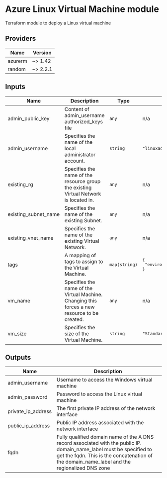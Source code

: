 # Azure Linux Virtual Machine module
Terraform module to deploy a Linux virtual machine

## Providers

| Name | Version |
|------|---------|
| azurerm | ~> 1.42 |
| random | ~> 2.2.1 |

## Inputs

| Name | Description | Type | Default | Required |
|------|-------------|------|---------|:-----:|
| admin\_public\_key | Content of admin\_username authorized\_keys file | `any` | n/a | yes |
| admin\_username | Specifies the name of the local administrator account. | `string` | `"linuxadmin"` | no |
| existing\_rg | Specifies the name of the resource group the existing Virtual Network is located in. | `any` | n/a | yes |
| existing\_subnet\_name | Specifies the name of the existing Subnet. | `any` | n/a | yes |
| existing\_vnet\_name | Specifies the name of the existing Virtual Network. | `any` | n/a | yes |
| tags | A mapping of tags to assign to the Virtual Machine. | `map(string)` | <pre>{<br>  "environment": "development"<br>}<br></pre> | no |
| vm\_name | Specifies the name of the Virtual Machine. Changing this forces a new resource to be created. | `any` | n/a | yes |
| vm\_size | Specifies the size of the Virtual Machine. | `string` | `"Standard_DS1_v2"` | no |

## Outputs

| Name | Description |
|------|-------------|
| admin\_username | Username to access the Windows virtual machine |
| admin\_password | Password to access the Linux virtual machine |
| private\_ip\_address | The first private IP address of the network interface |
| public\_ip\_address | Public IP address associated with the network interface |
| fqdn | Fully qualified domain name of the A DNS record associated with the public IP. domain_name_label must be specified to get the fqdn. This is the concatenation of the domain_name_label and the regionalized DNS zone |
